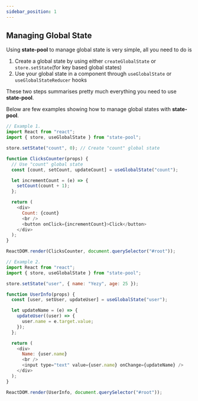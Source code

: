 ```yaml
---
sidebar_position: 1
---
```


<!-- getting-started -->

<!-- # Getting Started -->

## Managing Global State

Using **state-pool** to manage global state is very simple, all you need to do is

1. Create a global state by using either `createGlobalState` or `store.setState`(for key based global states)
2. Use your global state in a component through `useGlobalState` or `useGlobalStateReducer` hooks

These two steps summarises pretty much everything you need to use **state-pool**.

Below are few examples showing how to manage global states with **state-pool**.

```js
// Example 1.
import React from "react";
import { store, useGlobalState } from "state-pool";

store.setState("count", 0); // Create "count" global state

function ClicksCounter(props) {
  // Use "count" global state
  const [count, setCount, updateCount] = useGlobalState("count");

  let incrementCount = (e) => {
    setCount(count + 1);
  };

  return (
    <div>
      Count: {count}
      <br />
      <button onClick={incrementCount}>Click</button>
    </div>
  );
}

ReactDOM.render(ClicksCounter, document.querySelector("#root"));
```

```js
// Example 2.
import React from "react";
import { store, useGlobalState } from "state-pool";

store.setState("user", { name: "Yezy", age: 25 });

function UserInfo(props) {
  const [user, setUser, updateUser] = useGlobalState("user");

  let updateName = (e) => {
    updateUser((user) => {
      user.name = e.target.value;
    });
  };

  return (
    <div>
      Name: {user.name}
      <br />
      <input type="text" value={user.name} onChange={updateName} />
    </div>
  );
}

ReactDOM.render(UserInfo, document.querySelector("#root"));
```

<br/>
